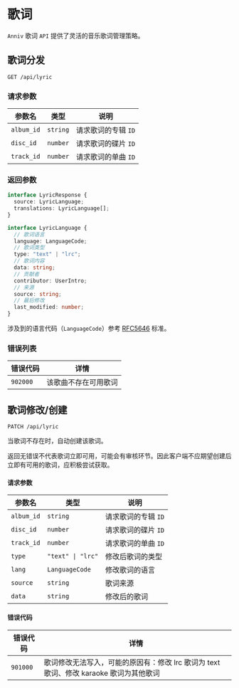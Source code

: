 # 歌词

`Anniv` 歌词 `API` 提供了灵活的音乐歌词管理策略。

## 歌词分发

`GET /api/lyric`

### 请求参数

| 参数名     | 类型     | 说明                |
| ---------- | -------- | ------------------- |
| `album_id` | `string` | 请求歌词的专辑 `ID` |
| `disc_id`  | `number` | 请求歌词的碟片 `ID` |
| `track_id` | `number` | 请求歌词的单曲 `ID` |

### 返回参数

```typescript
interface LyricResponse {
  source: LyricLanguage;
  translations: LyricLanguage[];
}

interface LyricLanguage {
  // 歌词语言
  language: LanguageCode;
  // 歌词类型
  type: "text" | "lrc";
  // 歌词内容
  data: string;
  // 贡献者
  contributor: UserIntro;
  // 来源
  source: string;
  // 最后修改
  last_modified: number;
}
```

涉及到的语言代码（`LanguageCode`）参考 [RFC5646][rfc5646] 标准。

[rfc5646]: https://datatracker.ietf.org/doc/html/rfc5646

### 错误列表

| 错误代码 | 详情                 |
| -------- | -------------------- |
| `902000` | 该歌曲不存在可用歌词 |

## 歌词修改/创建

`PATCH /api/lyric`

当歌词不存在时，自动创建该歌词。

返回无错误不代表歌词立即可用，可能会有审核环节。因此客户端不应期望创建后立即有可用的歌词，应积极尝试获取。

#### 请求参数

| 参数名     | 类型                             | 说明                |
| ---------- | -------------------------------- | ------------------- |
| `album_id` | `string`                         | 请求歌词的专辑 `ID` |
| `disc_id`  | `number`                         | 请求歌词的碟片 `ID` |
| `track_id` | `number`                         | 请求歌词的单曲 `ID` |
| `type`     | <code>"text" &#124; "lrc"</code> | 修改后歌词的类型    |
| `lang`     | `LanguageCode`                   | 修改歌词的语言      |
| `source`   | `string`                         | 歌词来源            |
| `data`     | `string`                         | 修改后的歌词        |

#### 错误代码

| 错误代码 | 详情                                                                                   |
| -------- | -------------------------------------------------------------------------------------- |
| `901000` | 歌词修改无法写入，可能的原因有：修改 lrc 歌词为 text 歌词、修改 karaoke 歌词为其他歌词 |
